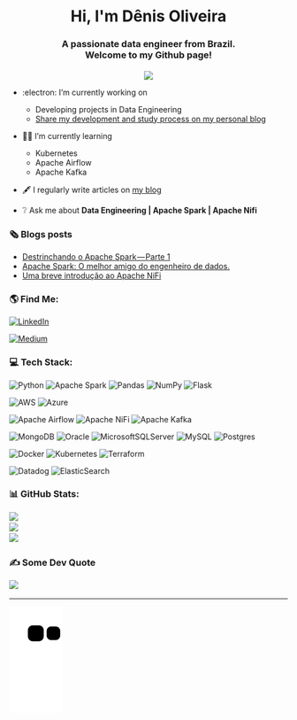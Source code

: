 <div align="center">
<h1 align="center">Hi, I'm Dênis Oliveira</h1>
<h3 align="center">A passionate data engineer from Brazil.<br>Welcome to my Github page!</h3>
<img src="https://rishavanand.github.io/static/images/greetings.gif" align="center" style="width: 25%" />
</div>

- :electron:   I’m currently working on
  - Developing projects in Data Engineering
  - [Share my development and study process on my personal blog](https://medium.com/@denis-oliveira)

- :student:  I’m currently learning
  - Kubernetes
  - Apache Airflow
  - Apache Kafka

- :fountain_pen:   I regularly write articles on [my blog](https://medium.com/@denis-oliveira)

- :grey_question:  Ask me about **Data Engineering | Apache Spark | Apache Nifi**

### :newspaper_roll:	 Blogs posts
<!-- BLOG-POST-LIST:START -->
- [Destrinchando o Apache Spark — Parte 1](https://denis-oliveira.medium.com/destrinchando-o-apache-spark-parte-1-433f4458cce2?source=rss-2112f34bb6fb------2)
- [Apache Spark: O melhor amigo do engenheiro de dados.](https://denis-oliveira.medium.com/apache-spark-o-melhor-amigo-do-engenheiro-de-dados-64c57e5b00a8?source=rss-2112f34bb6fb------2)
- [Uma breve introdução ao Apache NiFi](https://denis-oliveira.medium.com/uma-breve-introdu%C3%A7%C3%A3o-ao-apache-nifi-e50aa6dc7105?source=rss-2112f34bb6fb------2)
<!-- BLOG-POST-LIST:END -->

### :earth_americas:   Find Me:
[![LinkedIn](https://img.shields.io/badge/LinkedIn-%230077B5.svg?logo=linkedin&logoColor=white)](https://linkedin.com/in/deniswoliveira)

[![Medium](https://img.shields.io/badge/Medium-12100E?logo=medium&logoColor=white)](https://medium.com/@denis-oliveira)


### 💻 Tech Stack:
![Python](https://img.shields.io/badge/python-3670A0?style=for-the-badge&logo=python&logoColor=ffdd54)
![Apache Spark](https://img.shields.io/badge/Apache%20Spark-017CEE?style=for-the-badge&logo=Apache%20Spark&logoColor=white)
![Pandas](https://img.shields.io/badge/pandas-%23150458.svg?style=for-the-badge&logo=pandas&logoColor=white)
![NumPy](https://img.shields.io/badge/numpy-%23013243.svg?style=for-the-badge&logo=numpy&logoColor=white)
![Flask](https://img.shields.io/badge/flask-%23000.svg?style=for-the-badge&logo=flask&logoColor=white)

![AWS](https://img.shields.io/badge/AWS-%23FF9900.svg?style=for-the-badge&logo=amazon-aws&logoColor=white)
![Azure](https://img.shields.io/badge/azure-%230072C6.svg?style=for-the-badge&logo=azure-devops&logoColor=white)

![Apache Airflow](https://img.shields.io/badge/Apache%20Airflow-017CEE?style=for-the-badge&logo=Apache%20Airflow&logoColor=white)
![Apache NiFi](https://img.shields.io/badge/Apache%20Nifi-017CEE?style=for-the-badge&logo=Apache&logoColor=white)
![Apache Kafka](https://img.shields.io/badge/Apache%20Kafka-017CEE?style=for-the-badge&logo=Apache%20Kafka&logoColor=white)

![MongoDB](https://img.shields.io/badge/MongoDB-%234ea94b.svg?style=for-the-badge&logo=mongodb&logoColor=white)
![Oracle](https://img.shields.io/badge/Oracle-F80000?style=for-the-badge&logo=oracle&logoColor=white)
![MicrosoftSQLServer](https://img.shields.io/badge/Microsoft%20SQL%20Sever-CC2927?style=for-the-badge&logo=microsoft%20sql%20server&logoColor=white)
![MySQL](https://img.shields.io/badge/mysql-%2300f.svg?style=for-the-badge&logo=mysql&logoColor=white)
![Postgres](https://img.shields.io/badge/postgres-%23316192.svg?style=for-the-badge&logo=postgresql&logoColor=white)

![Docker](https://img.shields.io/badge/docker-%230db7ed.svg?style=for-the-badge&logo=docker&logoColor=white)
![Kubernetes](https://img.shields.io/badge/kubernetes-%23326ce5.svg?style=for-the-badge&logo=kubernetes&logoColor=white)
![Terraform](https://img.shields.io/badge/terraform-%235835CC.svg?style=for-the-badge&logo=terraform&logoColor=white)

![Datadog](https://img.shields.io/badge/datadog-%23632CA6.svg?style=for-the-badge&logo=datadog&logoColor=white)
![ElasticSearch](https://img.shields.io/badge/-ElasticSearch-005571?style=for-the-badge&logo=elasticsearch)

### 📊 GitHub Stats:
![](https://github-readme-stats.vercel.app/api?username=deniswoliveira&theme=dark&hide_border=false&include_all_commits=false&count_private=true)<br/>
![](https://github-readme-streak-stats.herokuapp.com/?user=deniswoliveira&theme=dark&hide_border=false)<br/>
![](https://github-readme-stats.vercel.app/api/top-langs/?username=deniswoliveira&theme=dark&hide_border=false&include_all_commits=false&count_private=true&layout=compact)

### ✍️ Some Dev Quote
![](https://quotes-github-readme.vercel.app/api?type=horizontal&theme=radical)

---
![Snake animation](https://github.com/deniswoliveira/deniswoliveira/blob/output/github-contribution-grid-snake.svg)
